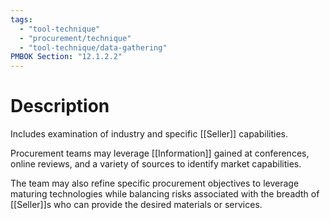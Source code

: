 ```yaml
---
tags:
  - "tool-technique"
  - "procurement/technique"
  - "tool-technique/data-gathering"
PMBOK Section: "12.1.2.2"
---
```

# Description
Includes examination of industry and specific [[Seller]] capabilities.

Procurement teams may leverage [[Information]] gained at conferences, online reviews, and a variety of sources to identify market capabilities.

The team may also refine specific procurement objectives to leverage maturing technologies while balancing risks associated with the breadth of [[Seller]]s who can provide the desired materials or services.